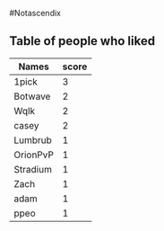 #Notascendix
## Table of people who liked
Names | score
--- | ---
1pick | 3
Botwave | 2
Wqlk | 2
casey | 2
Lumbrub | 1
OrionPvP | 1
Stradium | 1
Zach | 1
adam | 1
ppeo | 1
